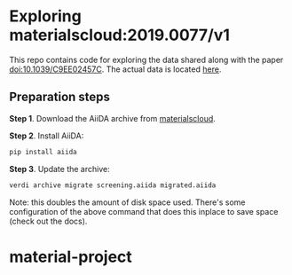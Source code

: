 # Exploring materialscloud:2019.0077/v1

This repo contains code for exploring the data shared along with the paper [doi:10.1039/C9EE02457C](https://dx.doi.org/10.1039/C9EE02457C). The actual data is located [here](https://archive.materialscloud.org/record/2019.0077/v1).

## Preparation steps

**Step 1**. Download the AiiDA archive from [materialscloud](https://archive.materialscloud.org/record/2019.0077/v1).

**Step 2**. Install AiiDA:

```bash
pip install aiida
```

**Step 3**. Update the archive:

```bash
verdi archive migrate screening.aiida migrated.aiida
```
Note: this doubles the amount of disk space used. There's some configuration of the above command that does this inplace to save space (check out the docs).
# material-project
